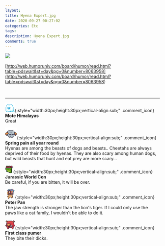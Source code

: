 ```yaml
---
layout: 
title: Hyena Expert.jpg
date: 2020-09-27 00:27:02
categories: Etc
tags: 
description: Hyena Expert.jpg
comments: true
---
```


![](https://blog.kakaocdn.net/dn/wDJrs/btqJHbiYdNv/o86BQCiZWjlVMwuIIvwEhK/img.jpg)

[http://web.humoruniv.com/board/humor/read.html?table=pdswait&st=day&pg=0&number=8063958](<http://web.humoruniv.com/board/humor/read.html?table=pdswait&st=day&pg=0&number=8063958>)

​

* * *

![comment](/assets/character/ghost.png){:style="width:30px;height:30px;vertical-align:sub;" .comment_icon} **Mote Himalayas**  
Great   
  
![comment](/assets/character/skull.png){:style="width:30px;height:30px;vertical-align:sub;" .comment_icon} **Spring pain all year round**  
Hyenas are among the beasts of dogs and beasts.. Cheetahs are always deprived of their food by hyenas. They are also scary among human dogs, but wild beasts that hunt and eat prey are more scary...   
  
![comment](/assets/character/frog.png){:style="width:30px;height:30px;vertical-align:sub;" .comment_icon} **Jurassic World Con**  
Be careful, if you are bitten, it will be over.   
  
![comment](/assets/character/mask.png){:style="width:30px;height:30px;vertical-align:sub;" .comment_icon} **Peter Pan**  
The jaw strength is stronger than the lion's tiger. If I could only use the paws like a cat family, I wouldn't be able to do it.   
  
![comment](/assets/character/pig.png){:style="width:30px;height:30px;vertical-align:sub;" .comment_icon} **First class pumer**  
They bite their dicks.   
  

